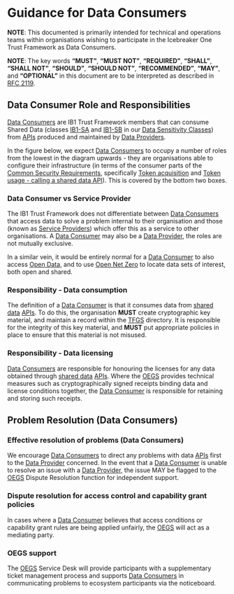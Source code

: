 # Guidance for Data Consumers

**NOTE**: This documented is primarily intended for technical and operations teams within organisations wishing to participate in the Icebreaker One Trust Framework as Data Consumers.

**NOTE**: The key words **“MUST”**, **“MUST NOT”**, **“REQUIRED”**, **“SHALL”**, **“SHALL NOT”**, **“SHOULD”**, **“SHOULD NOT”**, **“RECOMMENDED”**, **“MAY”**, and **“OPTIONAL”** in this document are to be interpreted as described in [RFC 2119](https://www.ietf.org/rfc/rfc2119.txt).

## Data Consumer Role and Responsibilities

[Data Consumers](../glossary.md#term-Data-Consumer) are IB1 Trust Framework members that can consume Shared Data (classes [IB1-SA](../glossary.md#term-Data-sensitivity-class-shared-A) and [IB1-SB](../glossary.md#term-Data-sensitivity-class-shared-B) in our [Data Sensitivity Classes](common_policies.md#data-sensitivity-classes)) from [APIs](../glossary.md#term-Application-programming-interface) produced and maintained by [Data Providers](../glossary.md#term-Data-Provider).

In the figure below, we expect [Data Consumers](../glossary.md#term-Data-Consumer) to occupy a number of roles from the lowest in the diagram upwards - they are organisations able to configure their infrastructure (in terms of the consumer parts of the [Common Security Requirements](technical_common.md#common-security-requirements), specifically [Token acquisition](technical_common.md#token-acquisition) and [Token usage - calling a shared data API](technical_common.md#token-usage-calling-a-shared-data-api)). This is covered by the bottom two boxes.

### Data Consumer vs Service Provider

The IB1 Trust Framework does not differentiate between [Data Consumers](../glossary.md#term-Data-Consumer) that access data to solve a problem internal to their organisation and those (known as [Service Providers](../glossary.md#term-Service-Provider)) which offer this as a service to other organisations. A [Data Consumer](../glossary.md#term-Data-Consumer) may also be a [Data Provider](../glossary.md#term-Data-Provider), the roles are not mutually exclusive.

In a similar vein, it would be entirely normal for a [Data Consumer](../glossary.md#term-Data-Consumer) to also access [Open Data](../glossary.md#term-Open-data), and to use [Open Net Zero](https://opennetzero.org) to locate data sets of interest, both open and shared.

### Responsibility - Data consumption

The definition of a [Data Consumer](../glossary.md#term-Data-Consumer) is that it consumes data from [shared data](../glossary.md#term-Shared-data) [APIs](../glossary.md#term-Application-programming-interface). To do this, the organisation **MUST** create cryptographic key material, and maintain a record within the [TFGS](../glossary.md#term-Trust-Framework-Governance-Service) directory. It is responsible for the integrity of this key material, and **MUST** put appropriate policies in place to ensure that this material is not misused.

### Responsibility - Data licensing

[Data Consumers](../glossary.md#term-Data-Consumer) are responsible for honouring the licenses for any data obtained through [shared data](../glossary.md#term-Shared-data) [APIs](../glossary.md#term-Application-programming-interface). Where the [OEGS](../glossary.md#term-Open-Energy-Governance-Service)
provides technical measures such as cryptographically signed receipts binding data and license conditions together, the
[Data Consumer](../glossary.md#term-Data-Consumer) is responsible for retaining and storing such receipts.

## Problem Resolution (Data Consumers)

### Effective resolution of problems (Data Consumers)

We encourage [Data Consumers](../glossary.md#term-Data-Consumer) to direct any problems with data [APIs](../glossary.md#term-Application-programming-interface) first to the [Data Provider](../glossary.md#term-Data-Provider) concerned. In the event
that a [Data Consumer](../glossary.md#term-Data-Consumer) is unable to resolve an issue with a [Data Provider](../glossary.md#term-Data-Provider), the issue MAY be flagged to the [OEGS](../glossary.md#term-Open-Energy-Governance-Service) Dispute
Resolution function for independent support.

### Dispute resolution for access control and capability grant policies

In cases where a [Data Consumer](../glossary.md#term-Data-Consumer) believes that access conditions or capability grant rules are being applied unfairly, the [OEGS](../glossary.md#term-Open-Energy-Governance-Service)
will act as a mediating party.

### OEGS support

The [OEGS](../glossary.md#term-Open-Energy-Governance-Service) Service Desk will provide participants with a supplementary ticket management process and supports [Data Consumers](../glossary.md#term-Data-Consumer)
in communicating problems to ecosystem participants via the noticeboard.
<!--stackedit_data:
eyJoaXN0b3J5IjpbMTMwODU5NDU1OCw3Mjc1NjA0MzFdfQ==
-->